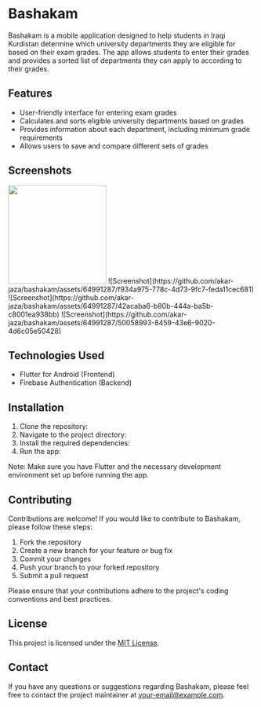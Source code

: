 # Bashakam

Bashakam is a mobile application designed to help students in Iraqi Kurdistan determine which university departments they are eligible for based on their exam grades. The app allows students to enter their grades and provides a sorted list of departments they can apply to according to their grades.

## Features

- User-friendly interface for entering exam grades
- Calculates and sorts eligible university departments based on grades
- Provides information about each department, including minimum grade requirements
- Allows users to save and compare different sets of grades

## Screenshots
<img src="[https://github.com/favicon.ic](https://github.com/akar-jaza/bashakam/assets/64991287/f934a975-778c-4d73-9fc7-feda11cec681)o" height="200">
![Screenshot](https://github.com/akar-jaza/bashakam/assets/64991287/f934a975-778c-4d73-9fc7-feda11cec681)
![Screenshot](https://github.com/akar-jaza/bashakam/assets/64991287/42acaba6-b80b-444a-ba5b-c8001ea938bb)
![Screenshot](https://github.com/akar-jaza/bashakam/assets/64991287/50058993-8459-43e6-9020-4d6c05e50428)


## Technologies Used

- Flutter for Android (Frontend)
- Firebase Authentication (Backend)

## Installation
1. Clone the repository:
2. Navigate to the project directory:
3. Install the required dependencies:
4. Run the app:


Note: Make sure you have Flutter and the necessary development environment set up before running the app.

## Contributing

Contributions are welcome! If you would like to contribute to Bashakam, please follow these steps:

1. Fork the repository
2. Create a new branch for your feature or bug fix
3. Commit your changes
4. Push your branch to your forked repository
5. Submit a pull request

Please ensure that your contributions adhere to the project's coding conventions and best practices.

## License

This project is licensed under the [MIT License](LICENSE).

## Contact

If you have any questions or suggestions regarding Bashakam, please feel free to contact the project maintainer at [your-email@example.com](akar.jaa1212@gmail.com).




